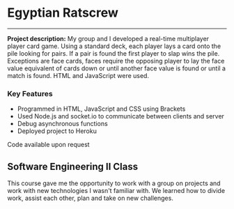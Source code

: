 # Egyptian Ratscrew
---

**Project description:** My group and I developed a real-time multiplayer player card game. Using a standard deck, each player lays a card onto the pile looking for pairs. If a pair is found the first player to slap wins the pile. Exceptions are face cards, faces require the opposing player to lay the face value equivalent of cards down or until another face value is found or until a match is found. HTML and JavaScript were used.

### Key Features
* Programmed in HTML, JavaScript and CSS using Brackets
* Used Node.js and socket.io to communicate between clients and server
* Debug asynchronous functions
* Deployed project to Heroku

Code available upon request

## Software Engineering II Class
This course gave me the opportunity to work with a group on projects and work with new technologies I wasn't familiar with. We learned how to divide work, assist each other, plan and take on new challenges.
